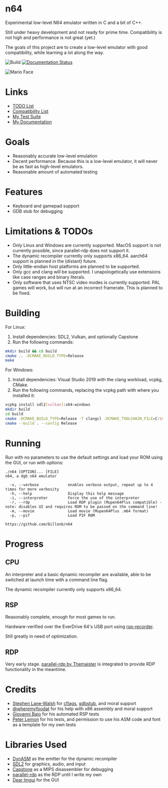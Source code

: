 # n64
Experimental low-level N64 emulator written in C and a bit of C++.

Still under heavy development and not ready for prime time. Compatibility is not high and performance is not great (yet.)

The goals of this project are to create a low-level emulator with good compatibility, while learning a lot along the way.

![Build](https://github.com/Dillonb/n64/workflows/Build/badge.svg)
[![Documentation Status](https://readthedocs.org/projects/n64/badge/?version=latest)](https://n64.readthedocs.io/?badge=latest)

![Mario Face](https://media.githubusercontent.com/media/Dillonb/n64/master/screenshots/mario.png)

# Links
- [TODO List](https://github.com/Dillonb/n64/projects/1)
- [Compatibility List](https://github.com/Dillonb/n64/projects/2)
- [My Test Suite](https://github.com/dillonb/n64-tests)
- [My Documentation](https://n64.readthedocs.io/)

# Goals
- Reasonably accurate low-level emulation
- Decent performance. Because this is a low-level emulator, it will never be as fast as high-level emulators.
- Reasonable amount of automated testing
  
# Features
- Keyboard and gamepad support
- GDB stub for debugging

# Limitations & TODOs
- Only Linux and Windows are currently supported. MacOS support is not currently possible, since parallel-rdp does not support it.
- The dynamic recompiler currently only supports x86_64. aarch64 support is planned in the (distant) future.
- Only little-endian host platforms are planned to be supported.
- Only gcc and clang will be supported. I unapologetically use extensions like case ranges and binary literals.
- Only software that uses NTSC video modes is currently supported. PAL games will work, but will run at an incorrect framerate. This is planned to be fixed.

# Building
For Linux:

1. Install dependencies: SDL2, Vulkan, and optionally Capstone
2. Run the following commands:
```bash
mkdir build && cd build
cmake .. -DCMAKE_BUILD_TYPE=Release
make
```
For Windows:

1. Install dependencies: Visual Studio 2019 with the clang workload, vcpkg, CMake.
2. Run the following commands, replacing the vcpkg path with where you installed it:
```bash
vcpkg install sdl2[vulkan]:x64-windows
mkdir build
cd build
cmake -DCMAKE_BUILD_TYPE=Release -T clangcl -DCMAKE_TOOLCHAIN_FILE=C:\vcpkg\scripts\buildsystems\vcpkg.cmake ..
cmake --build . --config Release
```

# Running
Run with no parameters to use the default settings and load your ROM using the GUI, or run with options:

```
./n64 [OPTION]... [FILE]
n64, a dgb n64 emulator

  -v, --verbose             enables verbose output, repeat up to 4 times for more verbosity
  -h, --help                Display this help message
  -i, --interpreter         Force the use of the interpreter
  -r, --rdp                 Load RDP plugin (Mupen64Plus compatible) - note: disables UI and requires ROM to be passed on the command line!
  -m, --movie               Load movie (Mupen64Plus .m64 format)
  -p, --pif                 Load PIF ROM

https://github.com/Dillonb/n64
```

# Progress

## CPU
An interpreter and a basic dynamic recompiler are available, able to be switched at launch time with a command line flag.

The dynamic recompiler currently only supports x86_64.

## RSP
Reasonably complete, enough for most games to run.

Hardware-verified over the EverDrive 64's USB port using [rsp-recorder](https://github.com/dillonb/rsp-recorder).

Still greatly in need of optimization.

## RDP
Very early stage. [parallel-rdp by Themaister](https://github.com/Themaister/parallel-rdp) is integrated to provide RDP functionality in the meantime.

# Credits
- [Stephen Lane-Walsh](https://github.com/whobrokethebuild) for [cflags](https://github.com/whobrokethebuild/cflags), [gdbstub](https://github.com/WhoBrokeTheBuild/gdbstub), and moral support
- [@wheremyfoodat](https://github.com/wheremyfoodat) for his help with x86 assembly and moral support
- [Giovanni Bajo](https://github.com/rasky/) for his automated RSP tests
- [Peter Lemon](https://github.com/peterlemon/) for his tests, and permission to use his ASM code and font as a template for my own tests

# Libraries Used
- [DynASM](https://luajit.org/dynasm.html) as the emitter for the dynamic recompiler
- [SDL2](https://www.libsdl.org/) for graphics, audio, and input
- [Capstone](http://www.capstone-engine.org/) as a MIPS disassembler for debugging
- [parallel-rdp](https://github.com/Themaister/parallel-rdp) as the RDP until I write my own
- [Dear Imgui](https://github.com/ocornut/imgui) for the GUI
